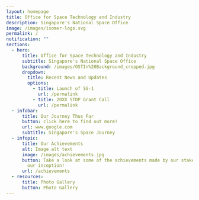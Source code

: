 ```yaml
---
layout: homepage
title: Office for Space Technology and Industry
description: Singapore's National Space Office
image: /images/isomer-logo.svg
permalink: /
notification: ""
sections:
  - hero:
      title: Office for Space Technology and Industry
      subtitle: Singapore's National Space Office
      background: /images/OSTIn%20Background_cropped.jpg
      dropdown:
        title: Recent News and Updates
        options:
          - title: Launch of SG-1
            url: /permalink
          - title: 20XX STDP Grant Call
            url: /permalink
  - infobar:
      title: Our Journey Thus Far
      button: click here to find out more!
      url: www.google.com
      subtitle: Singapore's Space Journey
  - infopic:
      title: Our Achievements
      alt: Image alt text
      image: /images/achievements.jpg
      button: Take a look at some of the achievements made by our stakeholders since
        our inception!
      url: /achievements
  - resources:
      title: Photo Gallery
      button: Photo Gallery
---
```

